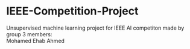 # IEEE-Competition-Project
Unsupervised machine learning project for IEEE AI competiton made by group 3 members:  
Mohamed Ehab Ahmed  


